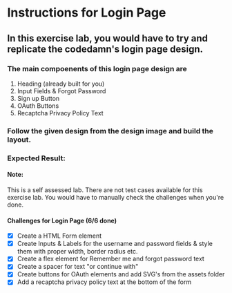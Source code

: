 # Instructions for Login Page

## In this exercise lab, you would have to try and replicate the codedamn's login page design.

### The main compoenents of this login page design are

1. Heading (already built for you)
2. Input Fields & Forgot Password
3. Sign up Button
4. OAuth Buttons
5. Recaptcha Privacy Policy Text

### Follow the given design from the design image and build the layout.

### Expected Result:

#### Note:

This is a self assessed lab. There are not test cases available for this exercise lab. You would have to manually check the challenges when you're done.

#### Challenges for Login Page (6/6 done)

- [x] Create a HTML Form element
- [x] Create Inputs & Labels for the username and password fields & style them with proper width, border radius etc.
- [x] Create a flex element for Remember me and forgot password text
- [x] Create a spacer for text "or continue with"
- [x] Create buttons for OAuth elements and add SVG's from the assets folder
- [x] Add a recaptcha privacy policy text at the bottom of the form